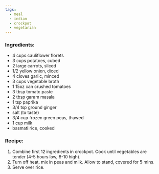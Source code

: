 ```yaml
---
tags:
  - meal
  - indian
  - crockpot
  - vegetarian
---
```

### Ingredients:
- 4 cups cauliflower florets
- 3 cups potatoes, cubed
- 2 large carrots, sliced
- 1/2 yellow onion, diced
- 4 cloves garlic, minced
- 3 cups vegetable broth
- 1 15oz can crushed tomatoes
- 3 tbsp tomato paste
- 2 tbsp garam masala
- 1 tsp paprika
- 3/4 tsp ground ginger
- salt (to taste)
- 3/4 cup frozen green peas, thawed
- 1 cup milk
- basmati rice, cooked

### Recipe:
1. Combine first 12 ingredients in crockpot. Cook until vegetables are tender (4-5 hours low, 8-10 high). 
2. Turn off heat, mix in peas and milk. Allow to stand, covered for 5 mins. 
3. Serve over rice. 